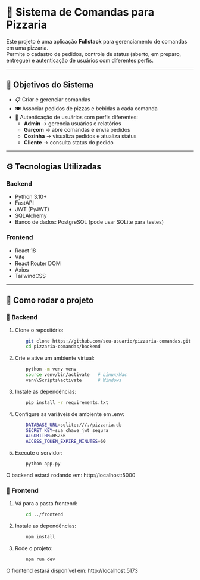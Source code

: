 # 🍕 Sistema de Comandas para Pizzaria

Este projeto é uma aplicação **Fullstack** para gerenciamento de comandas em uma pizzaria.  
Permite o cadastro de pedidos, controle de status (aberto, em preparo, entregue) e autenticação de usuários com diferentes perfis.

---

## 🎯 Objetivos do Sistema

- 📋 Criar e gerenciar comandas
- 🍽️ Associar pedidos de pizzas e bebidas a cada comanda
- 🔐 Autenticação de usuários com perfis diferentes:
  - **Admin** → gerencia usuários e relatórios
  - **Garçom** → abre comandas e envia pedidos
  - **Cozinha** → visualiza pedidos e atualiza status
  - **Cliente** → consulta status do pedido

---

## ⚙️ Tecnologias Utilizadas

### Backend
- Python 3.10+
- FastAPI
- JWT (PyJWT)
- SQLAlchemy
- Banco de dados: PostgreSQL (pode usar SQLite para testes)

### Frontend
- React 18
- Vite
- React Router DOM
- Axios
- TailwindCSS

---

## 🚀 Como rodar o projeto

### 🔹 Backend

1. Clone o repositório:
    ```bash
        git clone https://github.com/seu-usuario/pizzaria-comandas.git
        cd pizzaria-comandas/backend
    ```

2. Crie e ative um ambiente virtual:
    ```bash
        python -m venv venv
        source venv/bin/activate   # Linux/Mac
        venv\Scripts\activate      # Windows
    ```

3. Instale as dependências:
    ```bash
        pip install -r requirements.txt
    ```

4. Configure as variáveis de ambiente em .env:
    ```bash
        DATABASE_URL=sqlite:///./pizzaria.db
        SECRET_KEY=sua_chave_jwt_segura
        ALGORITHM=HS256
        ACCESS_TOKEN_EXPIRE_MINUTES=60
    ```

5. Execute o servidor:
    ```bash
        python app.py
    ```
<!-- uvicorn main:app --reload -->
O backend estará rodando em: http://localhost:5000

### 🔹 Frontend

1. Vá para a pasta frontend:
    ```bash
        cd ../frontend
    ```
    
2. Instale as dependências:
    ```bash
        npm install
    ```

3. Rode o projeto:
    ```bash
        npm run dev
    ```

O frontend estará disponível em: http://localhost:5173